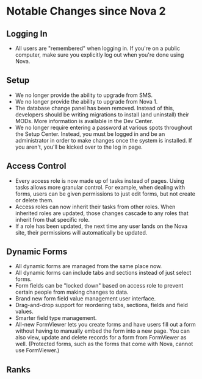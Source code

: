 # Notable Changes since Nova 2

## Logging In

- All users are "remembered" when logging in. If you're on a public computer, make sure you explicitly log out when you're done using Nova.

## Setup

- We no longer provide the ability to upgrade from SMS.
- We no longer provide the ability to upgrade from Nova 1.
- The database change panel has been removed. Instead of this, developers should be writing migrations to install (and uninstall) their MODs. More information is available in the Dev Center.
- We no longer require entering a password at various spots throughout the Setup Center. Instead, you must be logged in and be an administrator in order to make changes once the system is installed. If you aren't, you'll be kicked over to the log in page.

## Access Control

- Every access role is now made up of tasks instead of pages. Using tasks allows more granular control. For example, when dealing with forms, users can be given permissions to just edit forms, but not create or delete them.
- Access roles can now inherit their tasks from other roles. When inherited roles are updated, those changes cascade to any roles that inherit from that specific role.
- If a role has been updated, the next time any user lands on the Nova site, their permissions will automatically be updated.

## Dynamic Forms

- All dynamic forms are managed from the same place now.
- All dynamic forms can include tabs and sections instead of just select forms.
- Form fields can be "locked down" based on access role to prevent certain people from making changes to data.
- Brand new form field value management user interface.
- Drag-and-drop support for reordering tabs, sections, fields and field values.
- Smarter field type management.
- All-new FormViewer lets you create forms and have users fill out a form without having to manually embed the form into a new page. You can also view, update and delete records for a form from FormViewer as well. (Protected forms, such as the forms that come with Nova, cannot use FormViewer.)

## Ranks